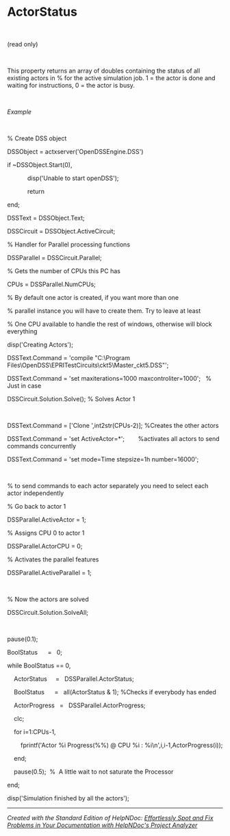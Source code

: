 # ActorStatus

&nbsp;

(read only)

&nbsp;

This property returns an array of doubles containing the status of all existing actors in % for the active simulation job. 1 = the actor is done and waiting for instructions, 0 = the actor is busy.

&nbsp;

*Example*

&nbsp;

% Create DSS object

DSSObject = actxserver('OpenDSSEngine.DSS')

if ~DSSObject.Start(0),

&nbsp; &nbsp; &nbsp; &nbsp; &nbsp; &nbsp; disp('Unable to start openDSS');

&nbsp; &nbsp; &nbsp; &nbsp; &nbsp; &nbsp; return

end;

DSSText = DSSObject.Text;

DSSCircuit = DSSObject.ActiveCircuit;

% Handler for Parallel processing functions

DSSParallel = DSSCircuit.Parallel; &nbsp; &nbsp;

% Gets the number of CPUs this PC has

CPUs = DSSParallel.NumCPUs; &nbsp; &nbsp;

% By default one actor is created, if you want more than one

% parallel instance you will have to create them. Try to leave at least

% One CPU available to handle the rest of windows, otherwise will block everything

disp('Creating Actors');

DSSText.Command = 'compile "C:\\Program Files\\OpenDSS\\EPRITestCircuits\\ckt5\\Master\_ckt5.DSS"';

DSSText.Command = 'set maxiterations=1000 maxcontroliter=1000'; &nbsp; % Just in case

DSSCircuit.Solution.Solve(); % Solves Actor 1

&nbsp;

DSSText.Command = \['Clone ',int2str(CPUs-2)\]; %Creates the other actors

DSSText.Command = 'set ActiveActor=\*';&nbsp; &nbsp; &nbsp; &nbsp; %activates all actors to send commands concurrently

DSSText.Command = 'set mode=Time stepsize=1h number=16000';

&nbsp;

% to send commands to each actor separately you need to select each actor independently

% Go back to actor 1

DSSParallel.ActiveActor = 1;&nbsp;

% Assigns CPU 0 to actor 1

DSSParallel.ActorCPU = 0;&nbsp; &nbsp;

% Activates the parallel features

DSSParallel.ActiveParallel = 1;&nbsp;

&nbsp;

% Now the actors are solved

DSSCircuit.Solution.SolveAll;

&nbsp;

pause(0.1);&nbsp;

BoolStatus&nbsp; &nbsp; &nbsp; = &nbsp; 0;

while BoolStatus == 0,

&nbsp; &nbsp; ActorStatus &nbsp; &nbsp; = &nbsp; DSSParallel.ActorStatus;

&nbsp; &nbsp; BoolStatus&nbsp; &nbsp; &nbsp; = &nbsp; all(ActorStatus \& 1); %Checks if everybody has ended

&nbsp; &nbsp; ActorProgress &nbsp; = &nbsp; DSSParallel.ActorProgress;

&nbsp; &nbsp; clc;

&nbsp; &nbsp; for i=1:CPUs-1,

&nbsp; &nbsp; &nbsp; &nbsp; fprintf('Actor %i Progress(%%) @ CPU %i : %i\\n',i,i-1,ActorProgress(i));

&nbsp; &nbsp; end;

&nbsp; &nbsp; pause(0.5);&nbsp; %&nbsp; A little wait to not saturate the Processor &nbsp;

end;

disp('Simulation finished by all the actors');

***
_Created with the Standard Edition of HelpNDoc: [Effortlessly Spot and Fix Problems in Your Documentation with HelpNDoc's Project Analyzer](<https://www.helpndoc.com/feature-tour/advanced-project-analyzer/>)_

